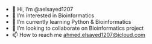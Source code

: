 - 👋 Hi, I’m @aelsayed1207
- 👀 I’m interested in Bioinformatics
- 🌱 I’m currently learning Python & Bioinformatics
- 💞️ I’m looking to collaborate on Bioinformatics project
- 📫 How to reach me ahmed.elsayed1207@icloud.com

<!---
aelsayed1207/aelsayed1207 is a ✨ special ✨ repository because its `README.md` (this file) appears on your GitHub profile.
You can click the Preview link to take a look at your changes.
--->
